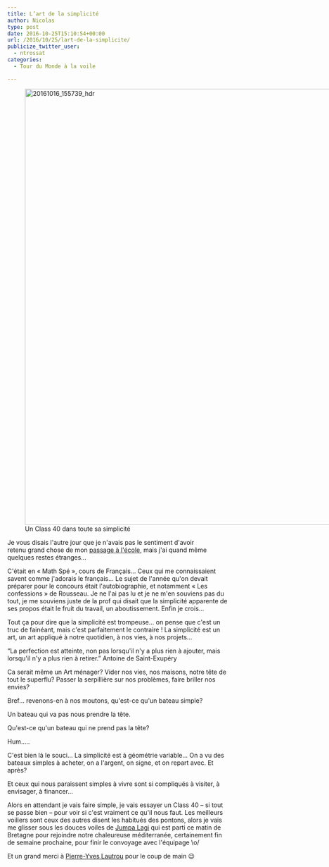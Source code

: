 ```yaml
---
title: L’art de la simplicité
author: Nicolas
type: post
date: 2016-10-25T15:10:54+00:00
url: /2016/10/25/lart-de-la-simplicite/
publicize_twitter_user:
  - ntrossat
categories:
  - Tour du Monde à la voile

---
```

<figure id="attachment_754" style="width: 1760px" class="wp-caption alignnone"><img class="alignnone size-full wp-image-754" src="http://boutikcircus.dev/wp-content/uploads/2016/10/20161016_155739_hdr.jpg" alt="20161016_155739_hdr" width="1760" height="990" srcset="http://boutikcircus.dev/wp-content/uploads/2016/10/20161016_155739_hdr.jpg 1760w, http://boutikcircus.dev/wp-content/uploads/2016/10/20161016_155739_hdr-300x169.jpg 300w, http://boutikcircus.dev/wp-content/uploads/2016/10/20161016_155739_hdr-768x432.jpg 768w, http://boutikcircus.dev/wp-content/uploads/2016/10/20161016_155739_hdr-1024x576.jpg 1024w" sizes="(max-width: 767px) 89vw, (max-width: 1000px) 54vw, (max-width: 1071px) 543px, 580px" /><figcaption class="wp-caption-text">Un Class 40 dans toute sa simplicité</figcaption></figure> 

Je vous disais l'autre jour que je n'avais pas le sentiment d'avoir retenu&nbsp;grand chose de mon [passage à l'école][1], mais j'ai quand même quelques restes étranges...

C'était en « Math Spé », cours de Français... Ceux qui me connaissaient savent comme j'adorais le français... Le sujet de l'année qu'on devait préparer pour le concours était l'autobiographie, et notamment « Les confessions » de Rousseau. Je ne l'ai pas lu et je ne m'en souviens pas du tout, je me souviens juste de la prof qui disait que la simplicité apparente de ses propos était le fruit du travail, un aboutissement. Enfin je crois...

Tout ça pour dire que la simplicité est trompeuse... on pense&nbsp;que c'est un truc de fainéant, mais c'est parfaitement le contraire ! La simplicité est un art, un art appliqué à notre quotidien, à nos vies, à nos projets...

“La perfection est atteinte, non pas lorsqu'il n'y a plus rien à ajouter, mais lorsqu'il n'y a plus rien à retirer.”&nbsp;Antoine de Saint-Exupéry

Ca serait même un Art ménager? Vider nos vies, nos maisons, notre tête de tout le superflu? Passer la serpillière sur nos problèmes, faire briller nos envies?

Bref...&nbsp;revenons-en à nos moutons, qu'est-ce qu'un bateau simple?

Un bateau qui va pas nous prendre la tête.

Qu'est-ce qu'un bateau qui ne prend pas la tête?

Hum.....

C'est bien là le souci... La simplicité est à&nbsp;géométrie variable... On a vu des bateaux simples à acheter, on a l'argent, on signe, et on repart avec. Et après?

Et ceux qui nous paraissent simples à vivre sont si compliqués à visiter, à envisager, à financer...

Alors en attendant je vais faire simple, je vais essayer un Class 40 &#8211; si tout se passe bien &#8211; pour voir si c'est vraiment ce qu'il nous faut. Les meilleurs voiliers sont ceux des autres disent les habitués des pontons, alors je vais me glisser sous les douces voiles de [Jumpa Lagi][2] qui est parti ce matin de Bretagne pour rejoindre notre chaleureuse méditerranée, certainement fin de semaine prochaine, pour finir le convoyage&nbsp;avec l'équipage \o/

Et un grand merci à&nbsp;[Pierre-Yves Lautrou][3] pour le coup de main 😉

&nbsp;

 [1]: http://deh0rs.com/2016/10/03/champagne/
 [2]: http://fr.bernard-gallay.com/yacht-a-vendre/JUMPA-LAGI-116
 [3]: https://twitter.com/pyl